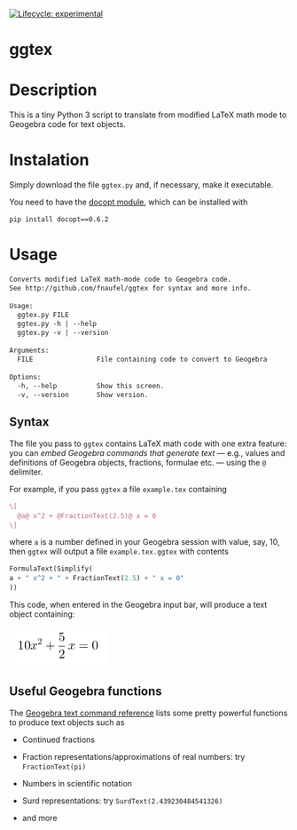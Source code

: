 
<!-- README.md is generated from README.Rmd. Please edit that file -->

[![Lifecycle:
experimental](https://img.shields.io/badge/lifecycle-experimental-orange.svg)](https://lifecycle.r-lib.org/articles/stages.html#experimental)
<!-- badges: end -->

# ggtex

# Description

This is a tiny Python 3 script to translate from modified LaTeX math
mode to Geogebra code for text objects.

# Instalation

Simply download the file `ggtex.py` and, if necessary, make it
executable.

You need to have the [docopt module](https://github.com/docopt/docopt),
which can be installed with

    pip install docopt==0.6.2

# Usage

    Converts modified LaTeX math-mode code to Geogebra code.
    See http://github.com/fnaufel/ggtex for syntax and more info.

    Usage:
      ggtex.py FILE
      ggtex.py -h | --help
      ggtex.py -v | --version

    Arguments:
      FILE                File containing code to convert to Geogebra

    Options:
      -h, --help          Show this screen.
      -v, --version       Show version.

## Syntax

The file you pass to `ggtex` contains LaTeX math code with one extra
feature: you can *embed Geogebra commands that generate text* — e.g.,
values and definitions of Geogebra objects, fractions, formulae etc. —
using the `@` delimiter.

For example, if you pass `ggtex` a file `example.tex` containing

``` latex
\[
  @a@ x^2 + @FractionText(2.5)@ x = 0
\]
```

where `a` is a number defined in your Geogebra session with value, say,
10, then `ggtex` will output a file `example.tex.ggtex` with contents

``` python
FormulaText(Simplify(
a + " x^2 + " + FractionText(2.5) + " x = 0"
))
```

This code, when entered in the Geogebra input bar, will produce a text
object containing:

![](example.png)

## Useful Geogebra functions

The [Geogebra text command
reference](https://wiki.geogebra.org/en/Text_Commands) lists some pretty
powerful functions to produce text objects such as

-   Continued fractions

-   Fraction representations/approximations of real numbers: try
    `FractionText(pi)`

-   Numbers in scientific notation

-   Surd representations: try `SurdText(2.439230484541326)`

-   and more
